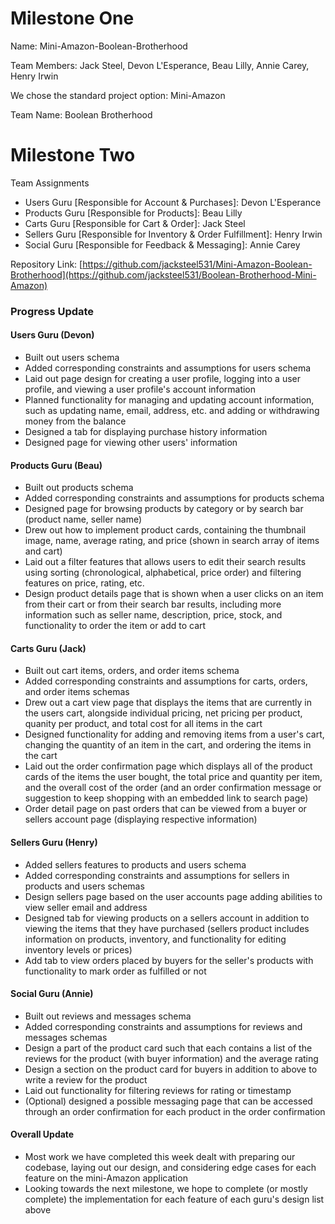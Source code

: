 # Milestone One

Name: Mini-Amazon-Boolean-Brotherhood

Team Members: Jack Steel, Devon L'Esperance, Beau Lilly, Annie Carey, Henry Irwin

We chose the standard project option: Mini-Amazon

Team Name: Boolean Brotherhood

# Milestone Two

Team Assignments
- Users Guru [Responsible for Account & Purchases]: Devon L'Esperance 
- Products Guru [Responsible for Products]: Beau Lilly
- Carts Guru [Responsible for Cart & Order]: Jack Steel
- Sellers Guru [Responsible for Inventory & Order Fulfillment]: Henry Irwin
- Social Guru [Responsible for Feedback & Messaging]: Annie Carey

Repository Link: [https://github.com/jacksteel531/Mini-Amazon-Boolean-Brotherhood](https://github.com/jacksteel531/Boolean-Brotherhood-Mini-Amazon)

### Progress Update

#### Users Guru (Devon)
- Built out users schema
- Added corresponding constraints and assumptions for users schema
- Laid out page design for creating a user profile, logging into a user profile, and viewing a user profile's account information
- Planned functionality for managing and updating account information, such as updating name, email, address, etc. and adding or withdrawing money from the balance
- Designed a tab for displaying purchase history information
- Designed page for viewing other users' information 

#### Products Guru (Beau)
- Built out products schema
- Added corresponding constraints and assumptions for products schema
- Designed page for browsing products by category or by search bar (product name, seller name)
- Drew out how to implement product cards, containing the thumbnail image, name, average rating, and price (shown in search array of items and cart) 
- Laid out a filter features that allows users to edit their search results using sorting (chronological, alphabetical, price order) and filtering features on price, rating, etc.
- Design product details page that is shown when a user clicks on an item from their cart or from their search bar results, including more information such as seller name, description, price, stock, and functionality to order the item or add to cart 

#### Carts Guru (Jack)
- Built out cart items, orders, and order items schema
- Added corresponding constraints and assumptions for carts, orders, and order items schemas
- Drew out a cart view page that displays the items that are currently in the users cart, alongside individual pricing, net pricing per product, quanity per product, and total cost for all items in the cart
- Designed functionality for adding and removing items from a user's cart, changing the quantity of an item in the cart, and ordering the items in the cart
- Laid out the order confirmation page which displays all of the product cards of the items the user bought, the total price and quantity per item, and the overall cost of the order (and an order confirmation message or suggestion to keep shopping with an embedded link to search page)
- Order detail page on past orders that can be viewed from a buyer or sellers account page (displaying respective information) 

#### Sellers Guru (Henry)
- Added sellers features to products and users schema
- Added corresponding constraints and assumptions for sellers in products and users schemas
- Design sellers page based on the user accounts page adding abilities to view seller email and address
- Designed tab for viewing products on a sellers account in addition to viewing the items that they have purchased (sellers product includes information on products, inventory, and functionality for editing inventory levels or prices)
- Add tab to view orders placed by buyers for the seller's products with functionality to mark order as fulfilled or not 

#### Social Guru (Annie)
- Built out reviews and messages schema
- Added corresponding constraints and assumptions for reviews and messages schemas
- Design a part of the product card such that each contains a list of the reviews for the product (with buyer information) and the average rating
- Design a section on the product card for buyers in addition to above to write a review for the product
- Laid out functionality for filtering reviews for rating or timestamp
- (Optional) designed a possible messaging page that can be accessed through an order confirmation for each product in the order confirmation

#### Overall Update
- Most work we have completed this week dealt with preparing our codebase, laying out our design, and considering edge cases for each feature on the mini-Amazon application
- Looking towards the next milestone, we hope to complete (or mostly complete) the implementation for each feature of each guru's design list above

